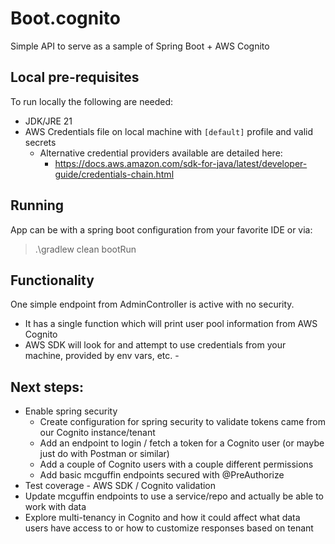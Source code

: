 # Boot.cognito

Simple API to serve as a sample of Spring Boot + AWS Cognito

## Local pre-requisites
To run locally the following are needed:
- JDK/JRE 21
- AWS Credentials file on local machine with `[default]` profile and valid secrets
  - Alternative credential providers available are detailed here:
    - https://docs.aws.amazon.com/sdk-for-java/latest/developer-guide/credentials-chain.html
    
## Running
App can be with a spring boot configuration from your favorite IDE or via:
> .\gradlew clean bootRun

## Functionality
One simple endpoint from AdminController is active with no security. 
- It has a single function which will print user pool information from AWS Cognito
- AWS SDK will look for and attempt to use credentials from your machine, provided by env vars, etc. -  

## Next steps:
- Enable spring security
  - Create configuration for spring security to validate tokens came from our Cognito instance/tenant 
  - Add an endpoint to login / fetch a token for a Cognito user (or maybe just do with Postman or similar)
  - Add a couple of Cognito users with a couple different permissions
  - Add basic mcguffin endpoints secured with @PreAuthorize
- Test coverage - AWS SDK / Cognito validation
- Update mcguffin endpoints to use a service/repo and actually be able to work with data
- Explore multi-tenancy in Cognito and how it could affect what data users have access to or how to customize responses based on tenant
